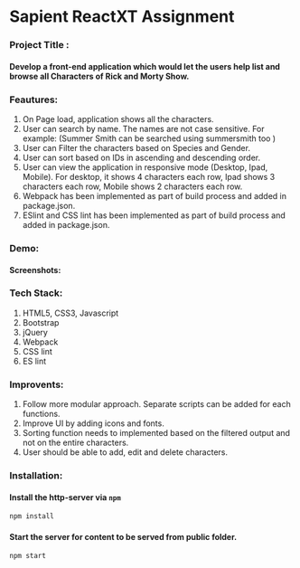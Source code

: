 
# Sapient ReactXT Assignment

### Project Title :
#### Develop a front-end application which would let the users help list and browse all Characters of Rick and Morty Show.

### Feautures:
 1.  On Page load, application shows all the characters.
 2. User can search by name. The names are not case sensitive. For example: (Summer Smith can be searched using summersmith too )
 3. User can Filter the characters based on Species and Gender.
 4. User can sort based on IDs in ascending and descending order.
 5. User can view the application in responsive mode (Desktop, Ipad, Mobile). For desktop, it shows 4 characters each row, Ipad shows 3 characters each row, Mobile shows 2 characters each row.
 6. Webpack has been implemented as part of build process and added in package.json.
 7. ESlint and CSS lint has been implemented as part of build process and added in package.json.

### Demo:
#### Screenshots:


### Tech Stack:

1. HTML5, CSS3, Javascript
2. Bootstrap
3. jQuery
4. Webpack
5. CSS lint
6. ES lint

### Improvents:

 1. Follow more modular approach. Separate scripts can be added for each functions.
 2. Improve UI by adding icons and fonts.
 3. Sorting function needs to implemented based on the filtered output and not on the entire characters.
 4. User should be able to add, edit and delete characters.



### Installation:
#### Install the http-server via `npm`
```bash
npm install
```
#### Start the server for content to be served from public folder.
```bash
npm start
```



